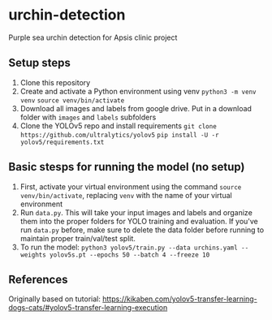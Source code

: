 # urchin-detection
Purple sea urchin detection for Apsis clinic project


## Setup steps
1. Clone this repository
2. Create and activate a Python environment using venv
   `python3 -m venv venv`
   `source venv/bin/activate`
3. Download all images and labels from google drive. Put in a download folder with `images` and `labels` subfolders
4. Clone the YOLOv5 repo and install requirements
   `git clone https://github.com/ultralytics/yolov5`
   `pip install -U -r yolov5/requirements.txt`


## Basic stesps for running the model (no setup)

1. First, activate your virtual environment using the command `source venv/bin/activate`, replacing `venv` with the name of your virtual environment
2. Run `data.py`. This will take your input images and labels and organize them into the proper folders for YOLO training and evaluation. If you've run `data.py` before, make sure to delete the data folder before running to maintain proper train/val/test split.
3. To run the model: `python3 yolov5/train.py --data urchins.yaml --weights yolov5s.pt --epochs 50 --batch 4 --freeze 10`

## References
Originally based on tutorial: https://kikaben.com/yolov5-transfer-learning-dogs-cats/#yolov5-transfer-learning-execution
